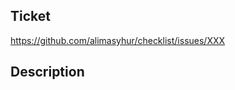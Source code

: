 ## Ticket

https://github.com/alimasyhur/checklist/issues/XXX

## Description

<!-- What is the purpose of this PR? -->
<!-- What are the things that might not be obvious to a reviewer? -->
